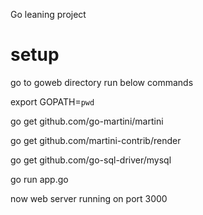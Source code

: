 Go leaning project

setup
======
go to goweb directory run below commands

export GOPATH=`pwd`

go get github.com/go-martini/martini

go get github.com/martini-contrib/render

go get github.com/go-sql-driver/mysql

go run app.go

now web server running on port 3000
